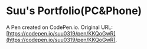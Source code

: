 # Suu's Portfolio(PC&Phone)

A Pen created on CodePen.io. Original URL: [https://codepen.io/suu0319/pen/KKQoGwR](https://codepen.io/suu0319/pen/KKQoGwR).

